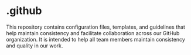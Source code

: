 # .github

This repository contains configuration files, templates, and guidelines that help maintain consistency and facilitate collaboration across our GitHub organization. It is intended to help all team members maintain consistency and quality in our work.